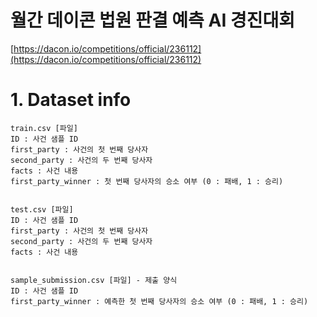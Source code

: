 # 월간 데이콘 법원 판결 예측 AI 경진대회
[https://dacon.io/competitions/official/236112](https://dacon.io/competitions/official/236112)


# 1. Dataset info
```
train.csv [파일]
ID : 사건 샘플 ID
first_party : 사건의 첫 번째 당사자
second_party : 사건의 두 번째 당사자
facts : 사건 내용
first_party_winner : 첫 번째 당사자의 승소 여부 (0 : 패배, 1 : 승리)


test.csv [파일]
ID : 사건 샘플 ID
first_party : 사건의 첫 번째 당사자
second_party : 사건의 두 번째 당사자
facts : 사건 내용


sample_submission.csv [파일] - 제출 양식
ID : 사건 샘플 ID
first_party_winner : 예측한 첫 번째 당사자의 승소 여부 (0 : 패배, 1 : 승리)
```